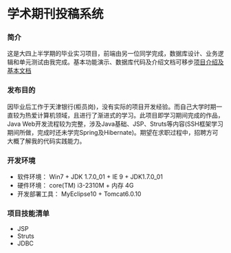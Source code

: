 # 学术期刊投稿系统

### 简介

这是大四上半学期的毕业实习项目，前端由另一位同学完成，数据库设计、业务逻辑和单元测试由我完成。基本功能演示、数据库代码及介绍文档可移步[项目介绍及基本文档](https://github.com/BookThief-D/ContributionSystem/tree/master/%E9%A1%B9%E7%9B%AE%E4%BB%8B%E7%BB%8D%E5%8F%8A%E5%9F%BA%E6%9C%AC%E6%96%87%E6%A1%A3)

### 发布目的

因毕业后工作于天津银行(柜员岗)，没有实际的项目开发经验。而自己大学时期一直较为热爱计算机领域，且进行了渐进式的学习。此项目即学习期间完成的作品，Java Web开发流程较为完整，涉及Java基础、JSP、Struts等内容(SSH框架学习期间所做，完成时还未学完Spring及Hibernate)。期望在求职过程中，招聘方可大概了解我的代码实践能力。

### 开发环境

- 软件环境：             Win7 + JDK 1.7.0_01 + IE 9 + JDK1.7.0_01
- 硬件环境：             core(TM) i3-2310M + 内存 4G
- 开发部署工具：      MyEclipse10 + Tomcat6.0.10

### 项目技能清单

- JSP
- Struts
- JDBC